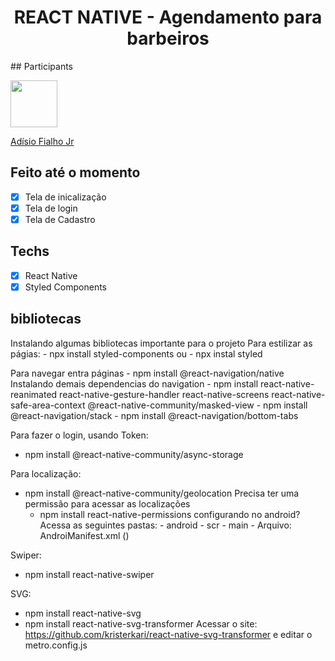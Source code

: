 <h1 align="center">
REACT NATIVE - Agendamento para barbeiros
</h1>
## Participants

[<img src="https://avatars.githubusercontent.com/u/20409822?v=4" width="75px;"/>](https://github.com/adisiojunior)

[Adísio Fialho Jr](https://github.com/adisiojunior)

## Feito até o momento
- [x] Tela de inicalização
- [x] Tela de login
- [x] Tela de Cadastro
## Techs

- [x] React Native
- [x] Styled Components

## bibliotecas 
Instalando algumas bibliotecas importante para o projeto
Para estilizar as págias:
    - npx install styled-components
 ou - npx instal styled

Para navegar entra páginas
    - npm install @react-navigation/native
   Instalando demais dependencias do navigation
    - npm install react-native-reanimated react-native-gesture-handler react-native-screens react-native-safe-area-context @react-native-community/masked-view
    - npm install @react-navigation/stack
    - npm install @react-navigation/bottom-tabs

Para fazer o login, usando Token:
   - npm install @react-native-community/async-storage

Para localização:
   - npm install @react-native-community/geolocation
   Precisa ter uma permissão para acessar as localizações
      - npm install react-native-permissions
      configurando no android?
         Acessa as seguintes pastas:
            - android
            - scr
            - main
            - Arquivo: AndroiManifest.xml (<uses-permission android:name="android.permission.ACCESS_FINE_LOCATION" />)

Swiper:
   - npm install react-native-swiper

SVG:
   - npm install react-native-svg
   - npm install react-native-svg-transformer
   Acessar o site: https://github.com/kristerkari/react-native-svg-transformer
   e editar o metro.config.js
